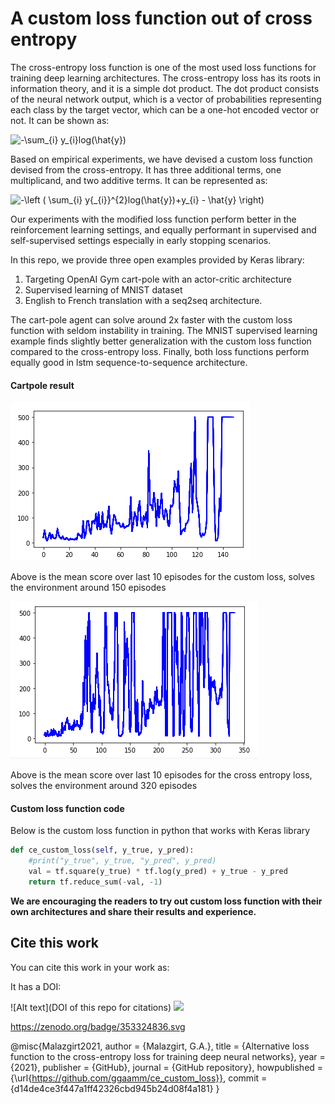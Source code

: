 #  A custom loss function out of cross entropy

The cross-entropy loss function is one of the most used loss functions for training deep learning architectures. The cross-entropy loss has its roots in information theory, and it is a simple dot product. The dot product consists of the neural network output, which is a vector of probabilities representing each class by the target vector, which can be a one-hot encoded vector or not. It can be shown as:

<img src="https://latex.codecogs.com/gif.latex?-\sum_{i}&space;y_{i}log(\hat{y})" title="-\sum_{i} y_{i}log(\hat{y})" />

Based on empirical experiments, we have devised a custom loss function devised from the cross-entropy. It has three additional terms, one multiplicand, and two additive terms. It can be represented as:

<img src="https://latex.codecogs.com/gif.latex?-\left&space;(&space;\sum_{i}&space;y{_{i}}^{2}log(\hat{y})&plus;y_{i}&space;-&space;\hat{y}&space;\right)" title="-\left ( \sum_{i} y{_{i}}^{2}log(\hat{y})+y_{i} - \hat{y} \right)" />

Our experiments with the modified loss function perform better in the reinforcement learning settings, and equally performant in supervised and self-supervised settings especially in early stopping scenarios. 


In this repo, we provide three open examples provided by Keras library:

1. Targeting OpenAI Gym cart-pole with an actor-critic architecture
2. Supervised learning of MNIST dataset
3. English to French translation with a seq2seq architecture. 

The cart-pole agent can solve around 2x faster with the custom loss function with seldom instability in training. The MNIST supervised learning example finds slightly better generalization with the custom loss function compared to the cross-entropy loss. Finally, both loss functions perform equally good in lstm sequence-to-sequence architecture. 

#### Cartpole result
![alt text](https://github.com/ggaamm/ce_custom_loss/blob/main/images/custom_loss_cartpole.png "Mean score over last 10 episodes")

Above is the mean score over last 10 episodes for the custom loss, solves the environment around 150 episodes
 
![alt text](https://github.com/ggaamm/ce_custom_loss/blob/main/images/cross_entropy_cartpole.png "Mean score over last 10 episodes")

Above is the mean score over last 10 episodes for the cross entropy loss, solves the environment around 320 episodes

#### Custom loss function code
Below is the custom loss function in python that works with Keras library
```python
def ce_custom_loss(self, y_true, y_pred):
    #print("y_true", y_true, "y_pred", y_pred)
    val = tf.square(y_true) * tf.log(y_pred) + y_true - y_pred
    return tf.reduce_sum(-val, -1)
```

**We are encouraging the readers to try out custom loss function with their own architectures and share their results and experience.**


## Cite this work
You can cite this work in your work as:

It has a DOI:

![Alt text](DOI of this repo for citations)
<img src="https://zenodo.org/badge/doi/10.5281/zenodo.4763263.svgg">

https://zenodo.org/badge/353324836.svg

@misc{Malazgirt2021,
  author = {Malazgirt, G.A.},
  title = {Alternative loss function to the cross-entropy loss for training deep neural networks},
  year = {2021},
  publisher = {GitHub},
  journal = {GitHub repository},
  howpublished = {\url{https://github.com/ggaamm/ce_custom_loss}},
  commit = {d14de4ce3f447a1ff42326cbd945b24d08f4a181}
}
